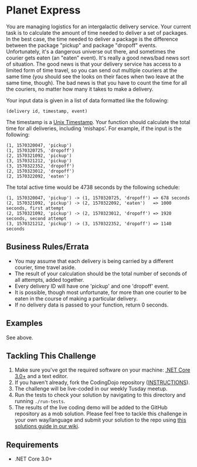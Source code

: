# Planet Express

You are managing logistics for an intergalactic delivery service. Your current task is to calculate the amount of time needed to deliver a set of packages. In the best case, the time needed to deliver a package is the difference between the package "pickup" and package "dropoff" events. Unfortunately, it's a dangerous universe out there, and sometimes the courier gets eaten (an "eaten" event). It's really a good news/bad news sort of situation. The good news is that your delivery service has access to a limited form of time travel, so you can send out multiple couriers at the same time (you should see the looks on their faces when two leave at the same time, though). The bad news is that you have to count the time for all the couriers, no matter how many it takes to make a delivery.

Your input data is given in a list of data formatted like the following:

`(delivery id, timestamp, event)`

The timestamp is a [Unix Timestamp](https://www.unixtimestamp.com/). Your function should calculate the total time for all deliveries, including 'mishaps'. For example, if the input is the following:

```
(1, 1570320047, 'pickup')
(1, 1570320725, 'dropoff')
(2, 1570321092, 'pickup')
(3, 1570321212, 'pickup')
(3, 1570322352, 'dropoff')
(2, 1570323012, 'dropoff')
(2, 1570322092, 'eaten')
```

The total active time would be 4738 seconds by the following schedule:

```
(1, 1570320047, 'pickup') -> (1, 1570320725, 'dropoff') => 678 seconds
(2, 1570321092, 'pickup') -> (2, 1570322092, 'eaten')   => 1000 seconds, first attempt
(2, 1570321092, 'pickup') -> (2, 1570323012, 'dropoff') => 1920 seconds, second attempt
(3, 1570321212, 'pickup') -> (3, 1570322352, 'dropoff') => 1140 seconds
```

## Business Rules/Errata

- You may assume that each delivery is being carried by a different courier, time travel aside.
- The result of your calculation should be the total number of seconds of all attempts, added together.
- Every delivery ID will have one 'pickup' and one 'dropoff' event.
- It is possible, though most unfortunate, for more than one courier to be eaten in the course of making a particular delivery.
- If no delivery data is passed to your function, return 0 seconds.

## Examples

See above.

## Tackling This Challenge

1. Make sure you've got the required software on your machine: [.NET Core 3.0+](https://dotnet.microsoft.com/download) and a text editor.
2. If you haven't already, fork the CodingDojo repository ([INSTRUCTIONS](https://docs.github.com/en/github/getting-started-with-github/fork-a-repo)).
3. The challenge will be live-coded in our weekly Tusday meetup.
4. Run the tests to check your solution by navigating to this directory and running `./run-tests`.
5. The results of the live coding demo will be added to the GitHub repository as a mob solution. Please feel free to tackle this challenge in your own way/language and submit your solution to the repo using [this solutions guide in our wiki](https://github.com/codeconnector/CodingDojo/wiki#solutions).

## Requirements

- .NET Core 3.0+


